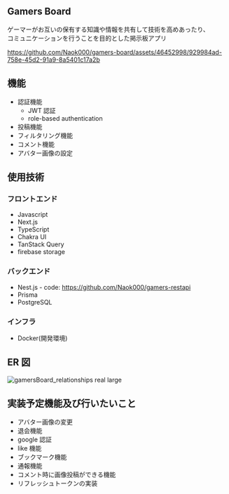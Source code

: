 ## Gamers Board

ゲーマーがお互いの保有する知識や情報を共有して技術を高めあったり、  
コミュニケーションを行うことを目的とした掲示板アプリ

https://github.com/Naok000/gamers-board/assets/46452998/929984ad-758e-45d2-91a9-8a5401c17a2b

## 機能

- 認証機能
  - JWT 認証
  - role-based authentication
- 投稿機能
- フィルタリング機能
- コメント機能
- アバター画像の設定

## 使用技術

### フロントエンド

- Javascript
- Next.js
- TypeScript
- Chakra UI
- TanStack Query
- firebase storage

### バックエンド

- Nest.js - code: https://github.com/Naok000/gamers-restapi
- Prisma
- PostgreSQL

### インフラ

- Docker(開発環境)

## ER 図

![gamersBoard_relationships real large](https://github.com/Naok000/gamers-board/assets/46452998/4523dfdd-58c3-4ae7-a34c-c58980720e24)

## 実装予定機能及び行いたいこと

- アバター画像の変更
- 退会機能
- google 認証
- like 機能
- ブックマーク機能
- 通報機能
- コメント時に画像投稿ができる機能
- リフレッシュトークンの実装
